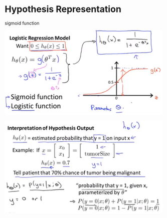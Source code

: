 # Hypothesis Representation

sigmoid function 

![1619598788685](..\image\1619598788685.png)

 

![1619599081125](..\image\1619599081125.png)

